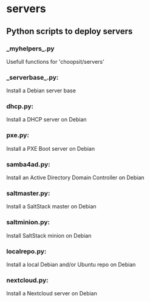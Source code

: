 # servers

## Python scripts to deploy servers

### \_myhelpers\_.py
Usefull functions for 'choopsit/servers'

### \_serverbase\_.py:
Install a Debian server base

### dhcp.py:
Install a DHCP server on Debian

### pxe.py:
Install a PXE Boot server on Debian

### samba4ad.py:
Install an Active Directory Domain Controller on Debian

### saltmaster.py:
Install a SaltStack master on Debian

### saltminion.py:
Install SaltStack minion on Debian

### localrepo.py:
Install a local Debian and/or Ubuntu repo on Debian

### nextcloud.py:
Install a Nextcloud server on Debian
